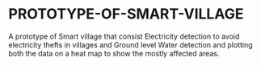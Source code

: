 # PROTOTYPE-OF-SMART-VILLAGE
A prototype of Smart village that consist Electricity detection to avoid electricity thefts in villages and Ground level Water detection and plotting both the data on a heat map to show the mostly affected areas.
